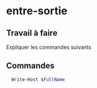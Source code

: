 # entre-sortie

## Travail à faire 

Expliquer les commandes suivants

## Commandes 

```bash
  Write-Host $FullName
```